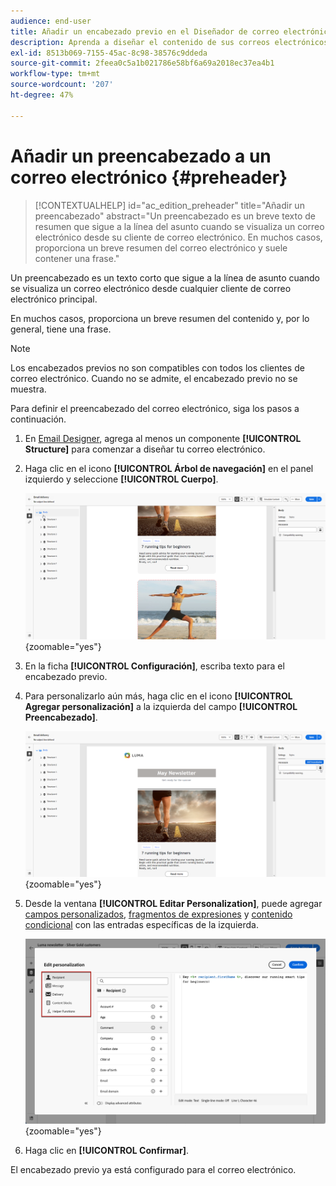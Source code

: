 ```yaml
---
audience: end-user
title: Añadir un encabezado previo en el Diseñador de correo electrónico
description: Aprenda a diseñar el contenido de sus correos electrónicos
exl-id: 8513b069-7155-45ac-8c98-38576c9ddeda
source-git-commit: 2feea0c5a1b021786e58bf6a69a2018ec37ea4b1
workflow-type: tm+mt
source-wordcount: '207'
ht-degree: 47%

---
```


# Añadir un preencabezado a un correo electrónico {#preheader}

>[!CONTEXTUALHELP]
>id="ac_edition_preheader"
>title="Añadir un preencabezado"
>abstract="Un preencabezado es un breve texto de resumen que sigue a la línea del asunto cuando se visualiza un correo electrónico desde su cliente de correo electrónico. En muchos casos, proporciona un breve resumen del correo electrónico y suele contener una frase."

Un preencabezado es un texto corto que sigue a la línea de asunto cuando se visualiza un correo electrónico desde cualquier cliente de correo electrónico principal.

En muchos casos, proporciona un breve resumen del contenido y, por lo general, tiene una frase.

>[!NOTE]
>
>Los encabezados previos no son compatibles con todos los clientes de correo electrónico. Cuando no se admite, el encabezado previo no se muestra.

Para definir el preencabezado del correo electrónico, siga los pasos a continuación.

1. En [Email Designer](create-email-content.md), agrega al menos un componente **[!UICONTROL Structure]** para comenzar a diseñar tu correo electrónico.

1. Haga clic en el icono **[!UICONTROL Árbol de navegación]** en el panel izquierdo y seleccione **[!UICONTROL Cuerpo]**.

   ![](assets/preheader_body.png){zoomable="yes"}

1. En la ficha **[!UICONTROL Configuración]**, escriba texto para el encabezado previo.

1. Para personalizarlo aún más, haga clic en el icono **[!UICONTROL Agregar personalización]** a la izquierda del campo **[!UICONTROL Preencabezado]**.

   ![](assets/preheader_body_settings.png){zoomable="yes"}

1. Desde la ventana **[!UICONTROL Editar Personalization]**, puede agregar [campos personalizados](../personalization/personalize.md), [fragmentos de expresiones](../content/use-expression-fragments.md) y [contenido condicional](../personalization/conditions.md) con las entradas específicas de la izquierda.

   ![](assets/preheader_body_personalization.png){zoomable="yes"}

1. Haga clic en **[!UICONTROL Confirmar]**.

El encabezado previo ya está configurado para el correo electrónico.
